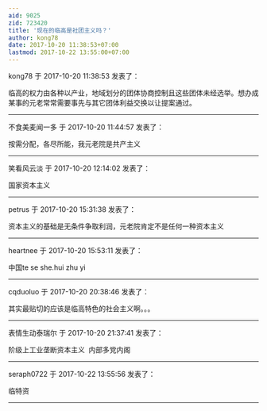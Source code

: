 ```yaml
---
aid: 9025
zid: 723420
title: '现在的临高是社团主义吗？'
author: kong78
date: 2017-10-20 11:38:53+07:00
lastmod: 2017-10-22 13:55:00+07:00
---
```


kong78 于 2017-10-20 11:38:53 发表了：

临高的权力由各种以产业，地域划分的团体协商控制且这些团体未经选举。想办成某事的元老常常需要事先与其它团体利益交换以让提案通过。

---------

不食美麦闻一多 于 2017-10-20 11:44:57 发表了：

按需分配，各尽所能，我元老院是共产主义

---------

笑看风云淡 于 2017-10-20 12:14:02 发表了：

国家资本主义

---------

petrus 于 2017-10-20 15:31:38 发表了：

资本主义的基础是无条件争取利润，元老院肯定不是任何一种资本主义

---------

heartnee 于 2017-10-20 15:53:11 发表了：

中国te se she.hui zhu yi

---------

cqduoluo 于 2017-10-20 20:38:46 发表了：

其实最贴切的应该是临高特色的社会主义啊。。。

---------

表情生动泰瑞尔 于 2017-10-20 21:37:41 发表了：

阶级上工业垄断资本主义  内部多党内阁

---------

seraph0722 于 2017-10-22 13:55:56 发表了：

临特资

---------

